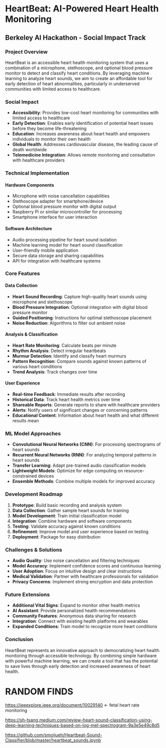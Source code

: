 # HeartBeat: AI-Powered Heart Health Monitoring

## Berkeley AI Hackathon - Social Impact Track

### Project Overview

HeartBeat is an accessible heart health monitoring system that uses a combination of a microphone, stethoscope, and
optional blood pressure monitor to detect and classify heart conditions. By leveraging machine learning to analyze heart
sounds, we aim to create an affordable tool for early detection of heart abnormalities, particularly in underserved
communities with limited access to healthcare.

### Social Impact

- **Accessibility**: Provides low-cost heart monitoring for communities with limited access to healthcare
- **Early Detection**: Enables early identification of potential heart issues before they become life-threatening
- **Education**: Increases awareness about heart health and empowers individuals to monitor their own health
- **Global Health**: Addresses cardiovascular disease, the leading cause of death worldwide
- **Telemedicine Integration**: Allows remote monitoring and consultation with healthcare providers

### Technical Implementation

#### Hardware Components

- Microphone with noise cancellation capabilities
- Stethoscope adapter for smartphone/device
- Optional blood pressure monitor with digital output
- Raspberry Pi or similar microcontroller for processing
- Smartphone interface for user interaction

#### Software Architecture

- Audio processing pipeline for heart sound isolation
- Machine learning model for heart sound classification
- User-friendly mobile application
- Secure data storage and sharing capabilities
- API for integration with healthcare systems

### Core Features

#### Data Collection

- **Heart Sound Recording**: Capture high-quality heart sounds using microphone and stethoscope
- **Blood Pressure Integration**: Optional integration with digital blood pressure monitor
- **Guided Positioning**: Instructions for optimal stethoscope placement
- **Noise Reduction**: Algorithms to filter out ambient noise

#### Analysis & Classification

- **Heart Rate Monitoring**: Calculate beats per minute
- **Rhythm Analysis**: Detect irregular heartbeats
- **Murmur Detection**: Identify and classify heart murmurs
- **Pattern Recognition**: Compare sounds against known patterns of various heart conditions
- **Trend Analysis**: Track changes over time

#### User Experience

- **Real-time Feedback**: Immediate results after recording
- **Historical Data**: Track heart health metrics over time
- **Shareable Reports**: Generate reports to share with healthcare providers
- **Alerts**: Notify users of significant changes or concerning patterns
- **Educational Content**: Information about heart health and what different results mean

### ML Model Approaches

- **Convolutional Neural Networks (CNN)**: For processing spectrograms of heart sounds
- **Recurrent Neural Networks (RNN)**: For analyzing temporal patterns in heart sounds
- **Transfer Learning**: Adapt pre-trained audio classification models
- **Lightweight Models**: Optimize for edge computing on resource-constrained devices
- **Ensemble Methods**: Combine multiple models for improved accuracy

### Development Roadmap

1. **Prototype**: Build basic recording and analysis system
2. **Data Collection**: Gather sample heart sounds for training
3. **Model Development**: Train initial classification model
4. **Integration**: Combine hardware and software components
5. **Testing**: Validate accuracy against known conditions
6. **Refinement**: Improve model and user experience based on testing
7. **Deployment**: Package for easy distribution

### Challenges & Solutions

- **Audio Quality**: Use noise cancellation and filtering techniques
- **Model Accuracy**: Implement confidence scores and continuous learning
- **User Adoption**: Focus on intuitive design and clear instructions
- **Medical Validation**: Partner with healthcare professionals for validation
- **Privacy Concerns**: Implement strong encryption and data protection

### Future Extensions

- **Additional Vital Signs**: Expand to monitor other health metrics
- **AI Assistant**: Provide personalized health recommendations
- **Community Features**: Anonymous data sharing for research
- **Integration**: Connect with existing health platforms and wearables
- **Expanded Conditions**: Train model to recognize more heart conditions

### Conclusion

HeartBeat represents an innovative approach to democratizing heart health monitoring through accessible technology. By
combining simple hardware with powerful machine learning, we can create a tool that has the potential to save lives
through early detection and increased awareness of heart health.

# RANDOM FINDS

https://ieeexplore.ieee.org/document/10029140 <- fetal heart rate monitoring

https://sh-tsang.medium.com/review-heart-sound-classification-using-deep-learning-techniques-based-on-log-mel-spectrogram-9a3e5e49c8d5

https://github.com/smoijueh/Heartbeat-Sound-Classifier/blob/master/heartbeat_sounds.ipynb
